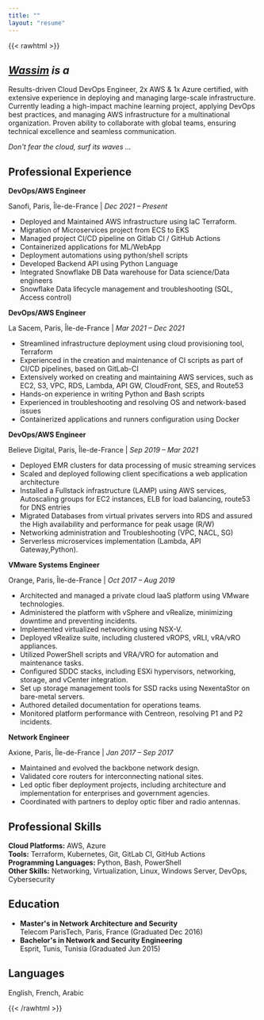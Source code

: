 ```yaml
---
title: ""
layout: "resume"
---
```


{{< rawhtml >}}
 <h2><em><a href="/contact">Wassim</a> is a</em></h2>

<div class="resume-body">
  <p>Results-driven Cloud DevOps Engineer, 2x AWS & 1x Azure certified, with extensive experience in deploying and managing large-scale infrastructure. Currently leading a high-impact machine learning project, applying DevOps best practices, and managing AWS infrastructure for a multinational organization. Proven ability to collaborate with global teams, ensuring technical excellence and seamless communication.</p>
  <p><em>Don't fear the cloud, surf its waves ...</em></p>
  
  <h2>Professional Experience</h2>

  <div class="job">
    <p class="job-title"><strong>DevOps/AWS Engineer</strong></p>
    <p class="job-details">Sanofi, Paris, Île-de-France | <em>Dec 2021 – Present</em></p>
    <ul>
      <li>Deployed and Maintained AWS infrastructure using IaC Terraform.</li>
      <li>Migration of Microservices project from ECS to EKS</li>
      <li>Managed project CI/CD pipeline on Gitlab CI / GitHub Actions</li>
      <li>Containerized applications for ML/WebApp</li>
      <li>Deployment automations using python/shell scripts</li>
      <li>Developed Backend API using Python Language</li>
      <li>Integrated Snowflake DB Data warehouse for Data science/Data engineers</li>
      <li>Snowflake Data lifecycle management and troubleshooting (SQL, Access control)</li>
    </ul>
  </div>

  <div class="job">
    <p class="job-title"><strong>DevOps/AWS Engineer</strong></p>
    <p class="job-details">La Sacem, Paris, Île-de-France | <em>Mar 2021 – Dec 2021</em></p>
    <ul>
      <li>Streamlined infrastructure deployment using cloud provisioning tool, Terraform</li>
      <li>Experienced in the creation and maintenance of CI scripts as part of CI/CD pipelines, based on GitLab-CI</li>
      <li>Extensively worked on creating and maintaining AWS services, such as EC2, S3, VPC, RDS, Lambda, API GW, CloudFront, SES, and Route53</li>
      <li>Hands-on experience in writing Python and Bash scripts</li>
      <li>Experienced in troubleshooting and resolving OS and network-based issues</li>
      <li>Containerized applications and runners configuration using Docker</li>
    </ul>
  </div>

  <div class="job">
    <p class="job-title"><strong>DevOps/AWS Engineer</strong></p>
    <p class="job-details">Believe Digital, Paris, Île-de-France | <em>Sep 2019 – Mar 2021</em></p>
    <ul>
      <li>Deployed EMR clusters for data processing of music streaming services</li>
      <li>Scaled and deployed following client specifications a web application architecture</li>
      <li>Installed a Fullstack infrastructure (LAMP) using AWS services, Autoscaling groups for EC2 instances, ELB for load balancing, route53 for DNS entries</li>
      <li>Migrated Databases from virtual privates servers into RDS and assured the High availability and performance for peak usage (R/W)</li>
      <li>Networking administration and Troubleshooting (VPC, NACL, SG)</li>
      <li>Serverless microservices implementation (Lambda, API Gateway,Python).</li>
    </ul>
  </div>

  <div class="job">
    <p class="job-title"><strong>VMware Systems Engineer</strong></p>
    <p class="job-details">Orange, Paris, Île-de-France | <em>Oct 2017 – Aug 2019</em></p>
    <ul>
      <li>Architected and managed a private cloud IaaS platform using VMware technologies.</li>
      <li>Administered the platform with vSphere and vRealize, minimizing downtime and preventing incidents.</li>
      <li>Implemented virtualized networking using NSX-V.</li>
      <li>Deployed vRealize suite, including clustered vROPS, vRLI, vRA/vRO appliances.</li>
      <li>Utilized PowerShell scripts and VRA/VRO for automation and maintenance tasks.</li>
      <li>Configured SDDC stacks, including ESXi hypervisors, networking, storage, and vCenter integration.</li>
      <li>Set up storage management tools for SSD racks using NexentaStor on bare-metal servers.</li>
      <li>Authored detailed documentation for operations teams.</li>
      <li>Monitored platform performance with Centreon, resolving P1 and P2 incidents.</li>
    </ul>
  </div>

  <div class="job">
    <p class="job-title"><strong>Network Engineer</strong></p>
    <p class="job-details">Axione, Paris, Île-de-France | <em>Jan 2017 – Sep 2017</em></p>
    <ul>
      <li>Maintained and evolved the backbone network design.</li>
      <li>Validated core routers for interconnecting national sites.</li>
      <li>Led optic fiber deployment projects, including architecture and implementation for enterprises and government agencies.</li>
      <li>Coordinated with partners to deploy optic fiber and radio antennas.</li>
    </ul>
  </div>

  <h2>Professional Skills</h2>
  <p><strong>Cloud Platforms:</strong> AWS, Azure<br>
     <strong>Tools:</strong> Terraform, Kubernetes, Git, GitLab CI, GitHub Actions<br>
     <strong>Programming Languages:</strong> Python, Bash, PowerShell<br>
     <strong>Other Skills:</strong> Networking, Virtualization, Linux, Windows Server, DevOps, Cybersecurity
  </p>

  <h2>Education</h2>
  <ul>
    <li><strong>Master's in Network Architecture and Security</strong><br>Telecom ParisTech, Paris, France (Graduated Dec 2016)</li>
    <li><strong>Bachelor's in Network and Security Engineering</strong><br>Esprit, Tunis, Tunisia (Graduated Jun 2015)</li>
  </ul>

  <h2>Languages</h2>
  <p>English, French, Arabic</p>
</div>
{{< /rawhtml >}}
